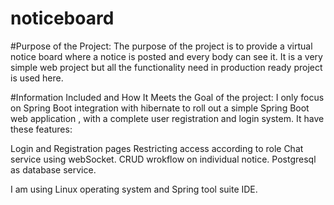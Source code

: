 # noticeboard

#Purpose of the Project:
The purpose of the project is to provide a virtual notice board where a notice is posted and every body can see it. It is a very simple web project but all the functionality need in production ready project is used here.    



#Information Included and How It Meets the Goal of the project:
I only focus on  Spring Boot integration with hibernate  to roll out a simple Spring Boot web application , with a complete user registration and login system. It  have these features:

Login and Registration pages
Restricting access according to role
Chat service using webSocket.
CRUD wrokflow on individual notice.
Postgresql as database service.

I am  using Linux operating system and Spring tool suite  IDE.
